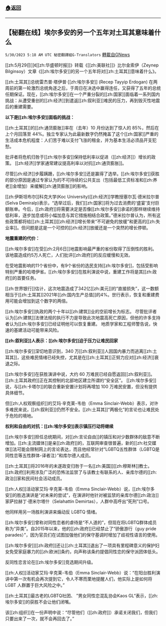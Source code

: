 ###  [:house:返回](README.md)
---


## 【秘翻在线】埃尔多安的另一个五年对土耳其意味着什么
`5/30/2023 5:18 AM UTC 秘密翻譯組G-Translators` [轉載自GNews](https://gnews.org/articles/1341544)

[[zh:5月29日]]《[[zh:华盛顿时报]]》转载《[[zh:美联社]]》比尔金索伊（Zeynep Bilginsoy）文章《[[zh:埃尔多安]]的另一个五年将对[[zh:土耳其]]意味着什么》。

[[zh:土耳其]]总统雷杰普·塔伊普·[[zh:埃尔多安]] (Recep Tayyip Erdogan) 在两周前的第一轮激烈总统角逐之后，于周日在决选中赢得连任，又获得了五年的总统任期保证。现在，[[zh:埃尔多安]]在一个严重分裂的[[zh:国家]]面临着一系列国内挑战：从遭受重创的[[zh:经济]]到遣返[[zh:叙利亚]]难民的压力，再到毁灭性地震后的重建需要。

**以下是[[zh:埃尔多安]]面临的挑战：**

[[zh:土耳其]]的[[zh:通货膨胀]]率在（去年）10 月份达到了惊人的 85%，然后在上个月回落至 44%。独立专家认为此最新数字仍然掩盖了这个[[zh:国家]]严重的生活成本危机程度：人们苦于难以支付飞涨的租金，并为基本生活必须品开支犯愁。

批评者将危机归咎于[[zh:埃尔多安]]保持低利率以促进（[[zh:经济]]）增长的政策。 [[zh:经济]]学家通常建议提高利率以对抗[[zh:通货膨胀]]。

尽管[[zh:经济]]步履蹒跚，[[zh:埃尔多安]]还是赢得了选举。[[zh:埃尔多安]]获胜的部分原因是通过专家认为的不可持续的公共支出（包括最低工资标准和[[zh:养老]]金增加）来缓解[[zh:通货膨胀]]的影响。

[[zh:伊斯坦布尔]]科克大学(Koc University)[[zh:经济]]学教授塞尔瓦·德米拉尔普(Selva Demiralp)表示，“选举过后，我们[[zh:国家]]将为过去消费的‘盛宴’支付巨额账单。今后，[[zh:政府]]将需要决定是否像[[zh:埃尔多安]]承诺的那样继续维持低利率，逐步加息或将小幅加息与其它措施相结合政策。”德米拉尔普认为，所有这些政策都将给[[zh:土耳其]][[zh:经济]]增长带来“不可避免的放缓”和更高的[[zh:失业率]]。但问题是这是一个可控的[[zh:经济]]放缓还是一个突然的增长停顿。

 **地震重建的代价：**

 [[zh:埃尔多安]]在受[[zh:2月6日]]地震影响最严重的省份取得了压倒性的胜利。该地震造成约5万人死亡，人们批评[[zh:政府]]的反应缓慢和无效。

在受地震影响的11个省份中，有9个省份的选民支持[[zh:埃尔多安]]，包括受影响特别严重的哈塔伊省。[[zh:埃尔多安]]在胜利演说中说，重建工作将是其[[zh:政府]]的首要任务。

[[zh:世界银行]]估计，这次地震造成了342亿[[zh:美元]]的“直接损失”，这一数额相当于[[zh:土耳其]]2021年[[zh:国内生产总值]]的4%。世行表示，恢复和重建费用可能会增加到这个数字的两倍。

[[zh:埃尔多安]]执政的两个十年以[[zh:建筑]]业的空前增长为标志。 尽管批评者认为[[zh:建筑]]法律法规的执行不力是导致此次地震高死亡原因，但他的许多支持者认为[[zh:埃尔多安]]已经证明他可以恢复重建。 地质学家和工程师警告说，快速的基建活动可能带来风险。

 **[[zh:叙利亚]]人表示：[[zh:埃尔多安]]迫于压力让难民回家**

[[zh:埃尔多安]]深切地意识到，340 万[[zh:叙利亚]]人因国内暴力而逃离[[zh:土耳其]]，这些难民情绪已经失控，尤其是在[[zh:土耳其]]正努力应对[[zh:经济]]衰退之际。

 [[zh:埃尔多安]]在获胜演讲中说，大约 60 万难民已经自愿返回[[zh:叙利亚]]。[[zh:土耳其政府]]正在其控制的北部地区建立所谓的“安全区”。 [[zh:埃尔多安]]说，与[[zh:卡塔尔]]的联合重新安置计划将再增加 100 万难民安置，但没有提供具体细节。

 但[[zh:人权观察组织]]的艾玛·辛克莱\-韦伯（Emma Sinclair-Webb）表示，对许多难民来说，[[zh:叙利亚]]仍然不安全。[[zh:土耳其]]“两极化”的言论也让难民处于危险的境地。

**权利和自由的对抗：[[zh:埃尔多安]]表示镇压行动将继续**

[[zh:埃尔多安]]担任总统期间，对[[zh:言论自由]]的镇压和对少数群体的敌意不断增加。[[zh:主流媒体]]是亲[[zh:政府]]的，互联网审查很普遍，新的[[zh:社交媒体]]法可能会限制网上的言论表达，而且他经常针对“LGBTQ五性群体（LGBTQ是同性恋等五性群体\-译者注）”和库尔德人成员。

[[zh:土耳其]]将2016年的未遂政变归咎于一名[[zh:美国]][[zh:穆斯林]]教士。[[zh:政府]]利用涉及广泛的恐怖法监禁了与该教士有联系的人、亲库尔德的[[zh:政治]]家和民间社会活动成员。

[[zh:人权]]活动家艾玛·辛克莱\-韦伯（Emma Sinclair-Webb）说，[[zh:埃尔多安]]的胜选演讲是“对未来的尝试”，在演讲时他针对被监禁的亲库尔德[[zh:政治]]家萨拉赫丁·德米尔塔什（Selahattin Demirtas），人群中高呼出“死刑”口号。

他同样用另一场胜利演讲来煽动反 LGBTQ 情绪。

[[zh:埃尔多安]]曾称对同性恋者的虐待是“不人道的”，但现在将LGBTQ群体成员称为“异类”。自2015年以来，他的[[zh:政府]]已经禁止了“骄傲游行（guy pride parades）”，因为官员们在试图加强他们的保守基调时增加了歧视性语言的使用。

[[zh:埃尔多安]][[zh:政府]]还让[[zh:土耳其]]退出了一项具有里程碑意义的保护妇女免受家庭暴力的[[zh:欧洲]]条约，向声称该条约提倡同性恋的保守派团体低头。

反同性恋言论在[[zh:埃尔多安]]竞选期间升级。

[[zh:人权]]活动家艾玛·辛克莱\-韦伯（Emma Sinclair-Webb）说：“在阳台胜利演讲中第一次有机会再次提到它，令人不寒而栗地提醒人们，他实际上是如何将 LGBT 人群置于巨大风险之中。”

[[zh:土耳其]]最古老的LGBTQ社团、 ”男女同性恋混乱协会Kaos GL“表示，[[zh:埃尔多安]]的获胜不会让他们闭嘴。

该[[zh:组织]]在一份声明中说：“尽管他们（[[zh:政府]]）承诺关闭我们，但我们只要出来了一次，就不会再回去了。”
